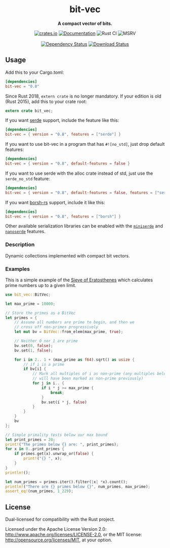<div align="center">
  <h1>bit-vec</h1>
  <p>
    <strong>A compact vector of bits.</strong>
  </p>
  <p>

[![crates.io][crates.io shield]][crates.io link]
[![Documentation][docs.rs badge]][docs.rs link]
![Rust CI][github ci badge]
![MSRV][rustc 1.67+]
<br />
<br />
[![Dependency Status][deps.rs status]][deps.rs link]
[![Download Status][shields.io download count]][crates.io link]

  </p>
</div>

[crates.io shield]: https://img.shields.io/crates/v/bit-vec?label=latest
[crates.io link]: https://crates.io/crates/bit-vec
[docs.rs badge]: https://docs.rs/bit-vec/badge.svg?version=0.8.0
[docs.rs link]: https://docs.rs/bit-vec/0.8.0/bit_vec/
[github ci badge]: https://github.com/contain-rs/bit-vec/workflows/Rust/badge.svg?branch=master
[rustc 1.67+]: https://img.shields.io/badge/rustc-1.67%2B-blue.svg
[deps.rs status]: https://deps.rs/crate/bit-vec/0.8.0/status.svg
[deps.rs link]: https://deps.rs/crate/bit-vec/0.8.0
[shields.io download count]: https://img.shields.io/crates/d/bit-vec.svg

## Usage

Add this to your Cargo.toml:

```toml
[dependencies]
bit-vec = "0.8"
```

Since Rust 2018, `extern crate` is no longer mandatory. If your edition is old (Rust 2015),
add this to your crate root:

```rust
extern crate bit_vec;
```

If you want [serde](https://github.com/serde-rs/serde) support, include the feature like this:

```toml
[dependencies]
bit-vec = { version = "0.8", features = ["serde"] }
```

If you want to use bit-vec in a program that has `#![no_std]`, just drop default features:

```toml
[dependencies]
bit-vec = { version = "0.8", default-features = false }
```

If you want to use serde with the alloc crate instead of std, just use the `serde_no_std` feature:

```toml
[dependencies]
bit-vec = { version = "0.8", default-features = false, features = ["serde", "serde_no_std"] }
```

If you want [borsh-rs](https://github.com/near/borsh-rs) support, include it like this:

```toml
[dependencies]
bit-vec = { version = "0.8", features = ["borsh"] }
```

Other available serialization libraries can be enabled with the
[`miniserde`](https://github.com/dtolnay/miniserde) and
[`nanoserde`](https://github.com/not-fl3/nanoserde) features.

<!-- cargo-rdme start -->

### Description

Dynamic collections implemented with compact bit vectors.

### Examples

This is a simple example of the [Sieve of Eratosthenes][sieve]
which calculates prime numbers up to a given limit.

[sieve]: http://en.wikipedia.org/wiki/Sieve_of_Eratosthenes

```rust
use bit_vec::BitVec;

let max_prime = 10000;

// Store the primes as a BitVec
let primes = {
    // Assume all numbers are prime to begin, and then we
    // cross off non-primes progressively
    let mut bv = BitVec::from_elem(max_prime, true);

    // Neither 0 nor 1 are prime
    bv.set(0, false);
    bv.set(1, false);

    for i in 2.. 1 + (max_prime as f64).sqrt() as usize {
        // if i is a prime
        if bv[i] {
            // Mark all multiples of i as non-prime (any multiples below i * i
            // will have been marked as non-prime previously)
            for j in i.. {
                if i * j >= max_prime {
                    break;
                }
                bv.set(i * j, false)
            }
        }
    }
    bv
};

// Simple primality tests below our max bound
let print_primes = 20;
print!("The primes below {} are: ", print_primes);
for x in 0..print_primes {
    if primes.get(x).unwrap_or(false) {
        print!("{} ", x);
    }
}
println!();

let num_primes = primes.iter().filter(|x| *x).count();
println!("There are {} primes below {}", num_primes, max_prime);
assert_eq!(num_primes, 1_229);
```

<!-- cargo-rdme end -->

## License

Dual-licensed for compatibility with the Rust project.

Licensed under the Apache License Version 2.0: http://www.apache.org/licenses/LICENSE-2.0,
or the MIT license: http://opensource.org/licenses/MIT, at your option.
